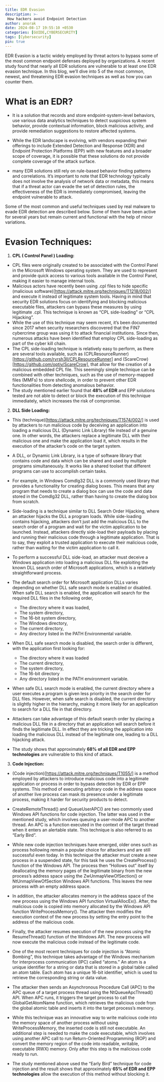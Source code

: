 ```yaml
---
title: EDR Evasion
description: >-
 How hackers avoid Endpoint Detection
author: anorak
date: 2024-08-17 19:55:10 +0530
categories: [GUIDE,CYBERSECURITY]
tags: [Cybersecurity]
pin: true
---
```

 EDR Evasion is a tactic widely employed by threat actors to bypass some of the most common endpoint defenses deployed by organizations. A recent study found that nearly all EDR solutions are vulnerable to at least one EDR evasion technique. In this blog, we’ll dive into 5 of the most common, newest, and threatening EDR evasion techniques as well as how you can counter them. 

# What is an EDR?
- It is a solution that records and store endpoint-system-level behaviors, use various data analytics techniques to detect suspicious system behavior, provide contextual information, block malicious activity, and provide remediation suggestions to restore affected systems.

-  While the EDR landscape is evolving, with vendors expanding their offerings to include Extended Detection and Response (XDR) and Endpoint Protection Platforms (EPP) with new features and a broader scope of coverage, it is possible that these solutions do not provide complete coverage of the attack surface.
 
-  many EDR solutions still rely on rule-based behavior finding patterns and correlations. It’s important to note that EDR technology typically does not involve the analysis of network data or metadata, this means that if a threat actor can evade the set of detection rules, the effectiveness of the EDR is immediately compromised, leaving the endpoint vulnerable to attack.

Some of the most common and useful techniques used by real malware to evade EDR detection are described below. Some of them have been active for several years but remain current and functional with the help of minor variations.



# Evasion Techniques:

1. **CPL ( Control Panel ) Loading:**   

  - CPL files were originally created to be associated with the Control Panel in the Microsoft Windows operating system. They are used to represent and provide quick access to various tools available in the Control Panel, making it easier to manage internal tools.
  - Malicious actors have recently been using .cpl files to hide specific (malicious software)[https://attack.mitre.org/techniques/T1218/002/] and execute it instead of legitimate system tools. Having in mind that security EDR solutions focus on identifying and blocking malicious executable files, attackers can bypass these measures by using legitimate .cpl. This technique is known as “CPL side-loading” or “CPL Hijacking”.
  - While the use of this technique may seem recent, it’s been documented since 2017 when security researchers discovered that the FIN7 cybercrime group was using it to attack financial institutions. Since then, numerous attacks have been identified that employ CPL side-loading as part of the cyber kill chain.
  - The CPL side-loading technique is relatively easy to perform, as there are several tools available, such as (CPLResourceRunner)[https://github.com/rvrsh3ll/CPLResourceRunner] and (ScareCrow)[https://github.com/optiv/ScareCrow], that allow for the creation of a malicious embedded CPL file. This seemingly simple technique can be combined with other techniques, such as the use of memory-mapped files (MMFs) to store shellcode, in order to prevent other EDR functionalities from detecting anomalous behavior.
  - The study mentioned earlier found that **48% of EDR** and EPP solutions tested are not able to detect or block the execution of this technique immediately, which increases the risk of compromise.
    
                                                                                                                                                                                                                                                                                                                                                                                                                                  
                                                                                                                                                                                                                                                                                                                                                                                                                   
                                                                                                                                                                                                                                                                                                                                                                                                                                  
 2. **DLL Side Loading:**

- This (technique)[https://attack.mitre.org/techniques/T1574/002/] is used by attackers to run malicious code by deceiving an application into loading a malicious DLL (Dynamic Link Library) file instead of a genuine one. In other words, the attackers replace a legitimate DLL with their malicious one and make the application load it, which results in the execution of the attacker’s code on the target system.
- A DLL, or Dynamic Link Library, is a type of software library that contains code and data which can be shared and used by multiple programs simultaneously. It works like a shared toolset that different programs can use to accomplish certain tasks.
- For example, in Windows Comdlg32 DLL is a commonly used library that provides a functionality for creating dialog boxes. This means that any program that needs to create a dialog box can use the code and data stored in the Comdlg32 DLL, rather than having to create the dialog box from scratch.
- Side-loading is a technique similar to DLL Search Order Hijacking, where an attacker hijacks the DLL a program loads. While side-loading contains hijacking, attackers don’t just add the malicious DLL to the search order of a program and wait for the victim application to be launched. Instead, attackers directly side-load their payloads by placing and running their malicious code through a legitimate application. That is to say, they exploit a trusted application to execute their malicious code, rather than waiting for the victim application to call it.
- To perform a successful DLL side-load, an attacker must deceive a Windows application into loading a malicious DLL file exploiting the known DLL search order of Microsoft applications, which is a relatively straightforward process.
- The default search order for Microsoft application DLLs varies depending on whether DLL safe search mode is enabled or disabled. When safe DLL search is enabled, the application will search for the required DLL files in the following order,
    - The directory where it was loaded, 
    - The system directory, 
    - The 16-bit system directory, 
    - The Windows directory, 
    - The current directory, 
    - Any directory listed in the PATH Environmental variable. 
- When DLL safe search mode is disabled, the search order is different, with the application first looking for:

    - The directory where it was loaded
    - The current directory, 
    - The system directory, 
    - The 16-bit directory
    - Any directory listed in the PATH environment variable.
- When safe DLL search mode is enabled, the current directory where a user executes a program is given less priority in the search order for DLL files. However, when safe search is disabled, the current directory is slightly higher in the hierarchy, making it more likely for an application to search for a DLL file in that directory.
- Attackers can take advantage of this default search order by placing a malicious DLL file in a directory that an application will search before it finds the legitimate DLL. In effect they are tricking the application into loading the malicious DLL instead of the legitimate one, leading to a DLL hijacking attack.
- The study shows that approximately **68% of all EDR and EPP technologies** are vulnerable to this kind of attack.

3. **Code Injection:**

- (Code injection)[https://attack.mitre.org/techniques/T1055/] is a method employed by attackers to introduce malicious code into a legitimate application or process in order to bypass detection by EDR or EPP systems. This method of executing arbitrary code in the address space of another live process can mask its presence under a legitimate process, making it harder for security products to detect.
- CreateRemoteThread() and QueueUserAPC() are two commonly used Windows API functions for code injection. The latter was used in the mentioned study, which involves queuing a user-mode APC to another thread. An APC is a function executed in the context of the target thread when it enters an alertable state. This technique is also referred to as “Early Bird”.
- While new code injection techniques have emerged, older ones such as process hollowing remain a popular choice for attackers and are still successful even today. In this technique the attacker must create a new process in a suspended state, for this task he uses the CreateProcess() function of the Windows API. The process then “Hollows out” itself by deallocating the memory pages of the legitimate binary from the new process’s address space using the ZwUnmapViewOfSection() or NtUnmapViewOfSection Windows API functions. This leaves the new process with an empty address space.

- In addition, the attacker allocates memory in the address space of the new process using the Windows API function VirtualAllocEx(). After, the malicious code is copied into memory allocated by the Windows API function WriteProcessMemory(). The attacker then modifies the execution context of the new process by setting the entry point to the address of the malicious code.

- Finally, the attacker resumes execution of the new process using the ResumeThread() function of the Windows API. The new process will now execute the malicious code instead of the legitimate code.

- One of the most recent techniques for code injection is “Atomic Bombing”, this technique takes advantage of the Windows mechanism for interprocess communication (IPC) called “atoms.” An atom is a unique identifier for a string or data that is stored in a global table called an atom table. Each atom has a unique 16-bit identifier, which is used to retrieve the corresponding string or data value.

- The attacker then sends an Asynchronous Procedure Call (APC) to the APC queue of a target process thread using the NtQueueApcThread() API. When APC runs, it triggers the target process to call the GlobalGetAtomName function, which retrieves the malicious code from the global atomic table and inserts it into the target process’s memory.

- While this technique was an innovative way to write malicious code into the memory space of another process without using WriteProcessMemory, the inserted code is still not executable. An additional step is needed to make the code executable, which involves using another APC call to run Return-Oriented Programming (ROP) and convert the memory region of the code into readable, writable, executable (RWX) memory. Only after this step is the malicious code ready to run.

- The study mentioned above used the “Early Bird” technique for code injection and the result shows that approximately  **65% of EDR and EPP technologies** allow the execution of this method without blocking it.






















    
